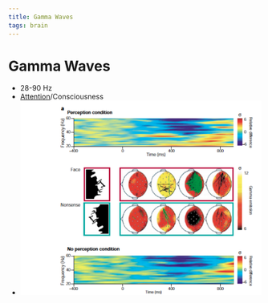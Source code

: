 ```yaml
---
title: Gamma Waves
tags: brain
---
```


# Gamma Waves
- 28-90 Hz
- [Attention](Attention.md)/Consciousness
- ![im](assets/Pasted%20Image%2020220502161142.png)
















































































